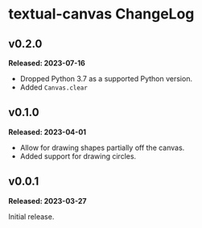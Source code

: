 # textual-canvas ChangeLog

## v0.2.0

**Released: 2023-07-16**

- Dropped Python 3.7 as a supported Python version.
- Added `Canvas.clear`

## v0.1.0

**Released: 2023-04-01**

- Allow for drawing shapes partially off the canvas.
- Added support for drawing circles.

## v0.0.1

**Released: 2023-03-27**

Initial release.

[//]: # (ChangeLog.md ends here)
